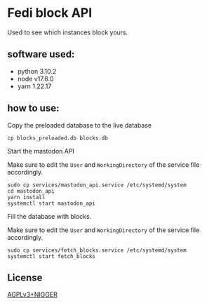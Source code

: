 # Fedi block API

Used to see which instances block yours.

## software used:
- python 3.10.2
- node v17.6.0
- yarn 1.22.17

## how to use:

Copy the preloaded database to the live database

`cp blocks_preloaded.db blocks.db`

Start the mastodon API

Make sure to edit the `User` and `WorkingDirectory` of the service file accordingly.

```
sudo cp services/mastodon_api.service /etc/systemd/system
cd mastodon_api
yarn install
systemctl start mastodon_api
```

Fill the database with blocks.

Make sure to edit the `User` and `WorkingDirectory` of the service file accordingly.

```
sudo cp services/fetch_blocks.service /etc/systemd/system
systemctl start fetch_blocks
```

## License

[AGPLv3+NIGGER](https://plusnigger.autism.exposed/)